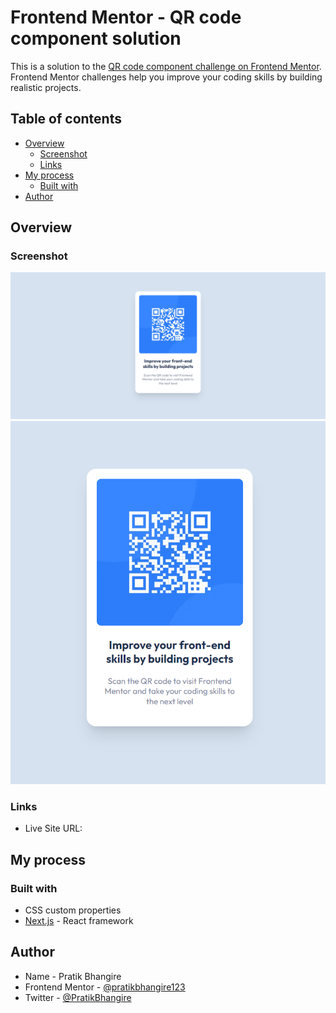 # Frontend Mentor - QR code component solution

This is a solution to the [QR code component challenge on Frontend Mentor](https://www.frontendmentor.io/challenges/qr-code-component-iux_sIO_H). Frontend Mentor challenges help you improve your coding skills by building realistic projects.

## Table of contents

- [Overview](#overview)
  - [Screenshot](#screenshot)
  - [Links](#links)
- [My process](#my-process)
  - [Built with](#built-with)
- [Author](#author)

## Overview

### Screenshot

![](./public/screenshot_1.png)
![](./public/screenshot_2.png)

### Links

- Live Site URL: [](https://qr-component-ochre.vercel.app/)

## My process

### Built with

- CSS custom properties
- [Next.js](https://nextjs.org/) - React framework

## Author

- Name - Pratik Bhangire
- Frontend Mentor - [@pratikbhangire123](https://www.frontendmentor.io/profile/pratikbhangire123)
- Twitter - [@PratikBhangire](https://www.twitter.com/PratikBhangire)

